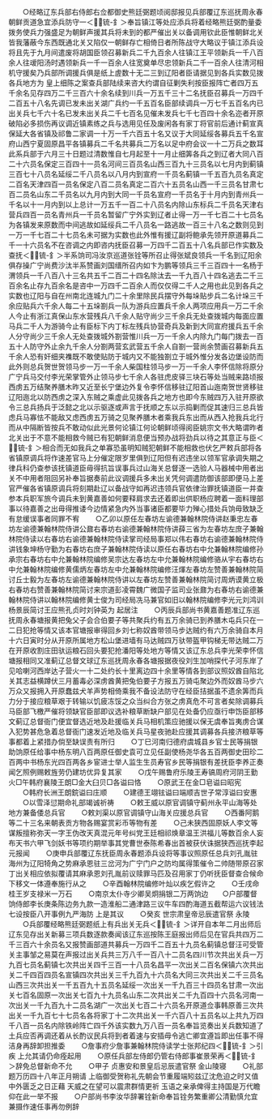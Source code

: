 <!-- { "loadSidebar": true } -->
　　○经略辽东兵部右侍郎右佥都御史熊廷弼题顷阅邸报见兵部覆辽东巡抚周永春朝鲜贡道急宜添兵防守一＜锍-釒＞奉旨镇江等处应添兵将着经略熊廷弼酌量委拨务使兵力强盛足为朝鲜声援其兵将未到的都严催出关以备调用钦此臣惟朝鲜北关皆我藩蔽今东西既通北关又陷仅一朝鲜存亡相倚日者所陈战守大略议于镇江添兵设将且先于九月间遣废将胡国臣领召募新兵二千九百余人往镇江王平领新兵一千八百余人往叆阳汤时遇领新兵一千一百余人往宽奠单尽忠领新兵二千一百余人往清河相机守援矣乃兵部所调援兵俱是纸上虗数十无二三到辽阳者臣请据见到各兵实数见拨各兵地方为  皇上细陈之案查兵部陆续来咨大约谓自征剿失利按臣报阵亡者四万五千余名见存四万二千三百六十余名续到川兵一万五千三十二名抚臣召募兵一万四千二百五十八名先调已发未出关湖广兵约一千五百名臣部续调兵一万七千五百名内已出关兵七千六十名已发未出关兵二千七百名见催未发兵七千七百四十余名迩者开原破陷必多损伤再议调近镇素练之兵与选用见任及废闲各有家丁将官前后通计蓟宣真保延大各省镇及祁鲁二家调一十万一千六百五十名又议于大同延绥各募兵五千名宣府山西宁夏固原昌平各镇募兵二千名共募兵二万名以足中府会议一十二万兵之数耳此系兵部于六月三十日题过清数惟自七月起至十一月止细筭各兵之到辽者大同八百二十六员名保定三百四十一员名河间三百员名山西三百九十三员名以七月内到蓟镇三百七十八员名延绥二千八员名以八月内到宣府一千员名蓟镇一千五百九员名真定二百名天津四百一员名保定八百二员名真定二百六十五员名山西一千三员名甘肃七百二员名山东二千员名以九月内到大同一千员名宣府一千员名于十月内到青州兵一千名以十一月内到以上总计一万五千一百二十八员名内除山东标兵二千员名天津右营兵四百一员名青州兵一千员名暂留广宁外实到辽者止得一万一千七百二十七员名为各镇发来原数而中间逃故如延绥兵二千八员名一路逃故一百三十八名之数则见到一万一千七百二十七员名未可据为实数也此外惟有援辽副将鲍承先领开原道募兵二千一十六员名不在咨调之内即咨内抚臣召募一万四千二百五十八名兵部已作实数及查抚＜锍-釒＞半系饷司冯汝京巡道张铨等所召止得张斌良领兵一千名到辽阳余俱存操广宁尚费沙汰半系赞画刘国缙所召内如卞为鹏等领兵三千三百四十一名杨于渭领兵一千八百八十三名共五千二百二十四名除汰去一千九百八十四名逃去二千三百余名止存九百余名是咨中一万四千二百余人而仅仅得二千人之用也此见到各兵之实数也辽阳与自在州南北连城九门二十余里除民兵摆守外每垛贴步兵二名计垛三千余应贴兵六千余人每二十五垛劄兵一队为游兵应置兵千余人两项应用兵一万二千余人今止有浙江真保山东水营残兵八千余人贴守尚少三千余兵无处查拨城内每面应置马兵二千人为游骑今止有臣标下内丁标左残兵协营奇兵及新到大同宣府援兵五千余人分守尚少三千余人无处查拨城外劄营惟川兵一万一千余人内除九门每门拨去一百五十人防守外止余九千余人分劄两营玄武营五千余人自劄一营尚余赞画召募新兵五千余人恐有奸细夹襍既不敢使贴防于城内又不能独劄立于城外惟分发各边堡设防而此外则总兵贺世贺领马步一万一千余人柴国柱领马步一万一千余人李怀信除将原分广宁兵马交付李光荣掌管外止领马步七千余人各驻虎皮驿三块石等处当贼来路顷报西虏五万结聚养膳木昨又近至长宁堡边外复令李怀信移驻辽阳首山迤南贺世贤移驻辽阳迤北以防西虏之深入东贼之乘虚此见拨各兵之地方也即今东贼四万入驻开原欲令三总兵扬兵于泛懿之北以示驱逐或声言于抚顺之东以示捣剿而促其速归三总兵皆虑兵马寡怯不能敌又虑西虏五万骑之见聚养膳木者乘我兵东出而从西入抢我兵北行而从中隔断皆按兵不敢动似此光景何论镇江何论朝鲜顷得阅臣姚宗文书大略谓昨者北关出于不意不能相救今贼已有犯朝鲜消息便当预办战将劲兵以待之其意正与臣＜锍-釒＞相合而无如我兵之单寡恐虽明知贼犯朝鲜不能相救也伏乞严敕兵部将各省镇原调兵将作速差官马上分催定限岁里俱到辽阳但有迟违坐以领军官承调失期之律兵科仍查参该抚镇道臣毋得抗旨误事兵过山海关总督逐一选验人马器械中用者出关不中用者阻回另补奉旨据奏前此议调援兵多未出关凭何调遣防御该部即便马上差官严催各省镇原调兵将刻期赴辽以备战守如再迟违领兵官依律治罪抚镇道臣一并查参本兵职军旅今调兵未到黄嘉善如何要释肩求去还着即出供职杨应聘着一面料理部事以待嘉善之出毋得推诿今边情紧急内外当事诸臣都要毕力殚心措处兵饷毋致缺乏有怠缓误事者同罪不宥
　　○乙卯以原任左春坊左谕德兼翰林院侍讲赵秉忠左春坊左谕德兼翰林院侍讲公鼐右春坊右谕德兼翰林院侍讲薛三省为左春坊左庶子兼翰林院侍读以右春坊右谕德兼翰林院侍读掌司经局事郑以伟右春坊右谕德兼翰林院侍讲钱象坤杨守勤为右春坊右庶子兼翰林院侍读以原任右春坊右中允兼翰林院编修孙承宗右春坊右中允兼翰林院编修吴宗达左春坊左中允兼翰林院编修骆从宇右春坊右中允兼翰林院编修黄儒炳左春坊左中允兼翰林院编修汪煇左春坊左赞善兼翰林院简讨丘士毅为左春坊左谕德兼翰林院侍讲以左春坊左赞善兼翰林院简讨周炳谟黄立极右春坊右赞善兼翰林院简讨来宗道彭凌霄魏广微国子监司业张鼐为右春坊右谕德兼翰林院侍讲以翰林院编修黄士俊为司经局冼马兼官如旧以翰林院编修李光元刘鸿训杨景辰简讨王应熊孔贞时刘钟英为  起居注
　　○丙辰兵部尚书黄嘉善题准辽东巡抚周永春塘报黄把兔父子会合伯要子等共聚兵约有五万余骑已到养膳木屯兵只在一二日犯抢等情又该本官塘报审得回乡刘七称奴酋带领马步达贼约有六万余骑自本月十六日寅时分从开原所属地方松山堡进墙有马达贼四万驮带盔甲钩梯无带达贼二万在开原收割庄田驮运粮石回头要犯抢潘阳等处地方等情又该辽东总兵李光荣李怀信塘报相同又准蓟辽总督文球辽东巡抚周永春各塘报据夜役刘生加哨探代子河东岸了见哈喇河西岸达子营火一十二处约长十里离边四十余里等情各到部议照奴酋自陷北关其志益横蹲伏三月蓄毒必深虏酋黄把兔伯要子方报五万骑屯聚边外而奴酋马步六万众又报拥入开原蠢兹犬羊声势相倚乘我不备设法防守在经臣拮据虽不遗余筭而兵力分于接应粮草艰于转输以饥疲冻馁之众当纠合方张之虏真危不可言者矣除调募兵马臣部飞檄严催将领缺官臣部即议选补粮草断缺户部见在处备仍应亟行申饬臣部移文蓟辽总督衙门便宜督选近地及赴援临关兵马相机策应驰援以保无虞奉旨夷虏合谋入犯势甚危急着总督衙门速发近地及临关兵马星夜驰赴应援其调募各兵接济粮草等事都着上紧措办倘至缺误责有所归
　　○丁巳河南归德府虞城县乡官士民等捐银助饷原任给事中杨东明八百两原任御史袁可立见任副使杨尧华各五百两御史田珍二百两中书杨东光四百两各乡宦进士举人监生生员寿官乡民等捐银有差抚臣李养正奏闻乞照例赐敕旌劳仍建坊优异复其家
　　○戊午赐鲁府乐陵王寿镐周府河阴王勤火□午韩府襄陵王朗□金大臼贝□各谥曰恪
　　○原武王在金□皂谥曰昭宪
　　○韩府长洲王朗鋎谥曰庄顺
　　○建德王翊铉谥曰端顺吉世子常淳谥曰安惠
　　○以雪泽愆期命礼部竭诚祈祷
　　○敕王威以原官调镇守蓟州永平山海等处地方兼备倭总兵官
　　○敕刘渠以原官调镇守山海关应援总兵官
　　○西番阿鹅等二十三名来朝表贡方物各赐宴赏彩币等物有差
　　○己未狭西固原妖人李文等谋叛擅称弥天一字王伪改天真混元年号纠党王廷相祁焕章温王洪福儿等数百余人妄布天书六甲飞剑妖书等项约期举事其党曹世泰陈希春出首被获伏诛据狭西巡抚李起元报闻
　　○庚申兵部覆辽东抚臣周永春题添兵设将等事议照原任总兵刘孔胤驻海州为辽阳犄角之势麻承恩驻三岔河为广宁门户之防均属得策催令二帅随带原召家丁出关相应依拟覆请其麻承恩刘孔胤前议赎罪马匹及召用家丁仍听抚臣督查合候命下移文一体遵奉施行从之
　　○辛酉翰林院编修叶灿以疾乞假许之
　　○壬戌命  桂王岁支禄米一万石
　　○南京太仆寺少卿吴炯捐银二万两饷边　　○户部覆督饷侍郎李长庚条陈边务九款一造淮船二通津路三议牛车四酌海道五截帮运六议钱法七设按臣八开事例九严海防  上是其议
　　○癸亥  世宗肃皇帝忌辰遣官祭  永陵
　　○兵部覆经略熊廷弼题纸上有兵出关无兵＜锍-釒＞详开自本年二月出师后辽东见存出关新募三项兵数逐款奏闻该辽东巡按陈王庭报出师后见在官兵共四万二千三百六十余员名又报赞画部道共募兵一万四千二百五十九员名蓟镇总督汪可受管关主事邹之易莫在声报过出关兵共三万八千一百八十二员名四川节次共出关兵一万九百七员名蓟镇七次共出关四千三百一十八员名昌平一次出关二百名保镇六次共出关二千四百四员名宣镇四次共出关三千九百九十六员名大同三次共出关二千三员名山西三次共出关一千五百九十五员名延绥一次出关一千九百三十四员名甘肃一次出关七百名固原一次出关七百九十九员名山东二次共出关二千九百四十六员名河南一次出关一千九百九十二员名湖广一次出关七百二十六员名开原道佥事韩原善三次共出关一千九百七十七员名各将家丁十二次共出关一千六百八十五员名以上共九万四千八百一员名内除铁岭阵亡四千外该实数九万八百一员名奉旨览奏出关兵数知道了土兵应否再调还着从长酌议民兵将到者着速与安插毋令逃亡卿宜遵旨即出任事不得洁身再辞卸担推委
　　○詹事府少詹事兼翰林院侍读学士张邦纪四＜锍-釒＞引疾  上允其请仍命痊起用
　　○原任兵部左侍郎仍管右侍郎事崔景荣再＜锍-釒＞辞免总督新命不允
　　○甲子  贞惠安和景皇后忌辰遣官祭  金山陵寝
　　○礼部题万历四十八年正月朔请  上临御受贺称礼先朝会节重履端矧兹辽沈危迫之时又值中外匮乏之日正藉  天威之在望可以震肃群情更祈  玉语之亲承俾得主持国是万代瞻仰在此一举不报
　　○户部尚书李汝华辞署铨新命奉旨铨务繁重卿公清勤慎允宜兼摄作速任事再勿例辞

